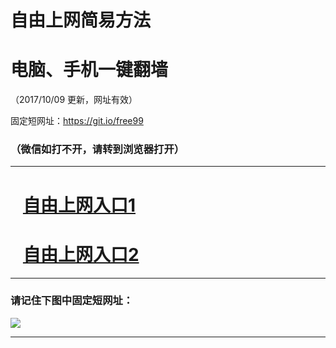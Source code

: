 ﻿# 自由上网简易方法

# 电脑、手机一键翻墙

（2017/10/09 更新，网址有效）

固定短网址：https://git.io/free99

### （微信如打不开，请转到浏览器打开）


***





# &nbsp;&nbsp; <a href="http://ft21661943.fwq-tz-1001.info/fwqtz01.html?t=100900119663 " target="_blank">自由上网入口1</a>
# &nbsp;&nbsp; <a href="http://ft2565724014.fwq-tz-1002.info/fwqtz02.html?t=100900113230 " target="_blank">自由上网入口2</a>
***

### 请记住下图中固定短网址：

<img src="https://s3-us-west-2.amazonaws.com/fwq-1001/yjfq-20170905okok.png" /> 


***

